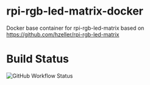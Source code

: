 # rpi-rgb-led-matrix-docker
Docker base container for rpi-rgb-led-matrix based on https://github.com/hzeller/rpi-rgb-led-matrix

# Build Status

![GitHub Workflow Status](https://img.shields.io/github/workflow/status/breiti78/rpi-rgb-led-matrix-docker/Build)
